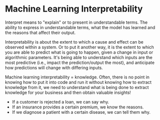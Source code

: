 # Machine Learning Interpretability

Interpret means to "explain" or to present in understandable terms. The ability to express in understandable terms, what the model has learned and the reasons that affect their output.

Interpretability is about the extent to which a cause and effect can be observed within a system. Or to put it another way, it is the extent to which you are able to predict what is going to happen, given a change in input or algorithmic parameters. It's being able to understand which inputs are the most predictive (i.e., impact the prediction/output the most), and anticipate how predictions will change with differing inputs.

Machine learning interpretability = knowledge. Often, there is no point in knowing how to put it into code and run it without knowing how to extract knowledge from it, we need to understand what is being done to extract knowledge for your business and then obtain valuable insights!

* If a customer is rejected a loan, we can say why.
* If an insurance provides a certain premium, we know the reasons.
* If we diagnose a patient with a certain disease, we can tell them why.